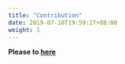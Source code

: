 ```yaml
---
title: "Contribution"
date: 2019-07-10T19:59:27+08:00
weight: 1
---
```


**Please to [here](https://github.com/dubbogo/dubbo-go-website/blob/master/README.md)**
